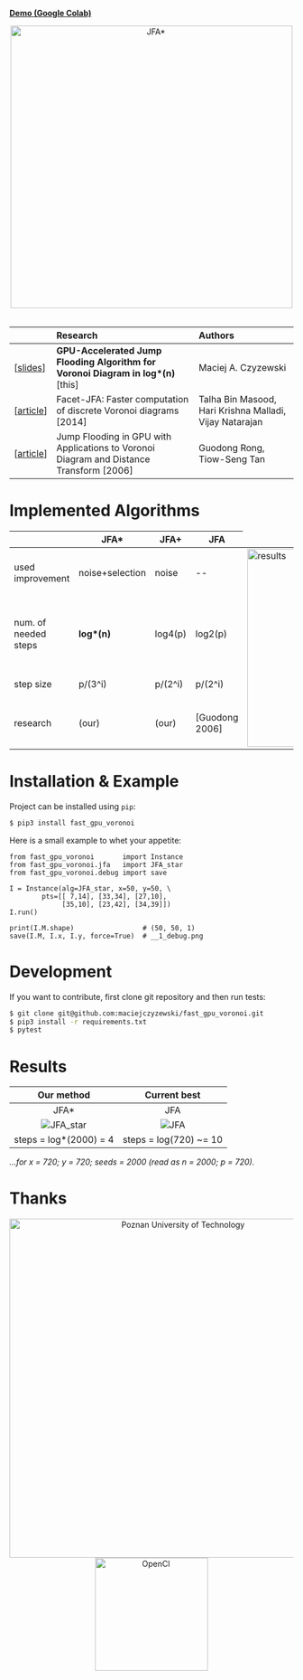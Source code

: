 [**Demo (Google Colab)**](https://colab.research.google.com/drive/1feoho8M_1a4tOpYFDPkqDVJeWHwdhJox?usp=sharing)

<div align="center">
  <img src="docs/figure_jka_star_intro.png" alt="JFA*" width="500px" /><br />
</div>

<br/>

|     | Research | Authors |
|:----|:---------|:--------|
| \[[slides](https://maciejczyzewski.github.io/fast_gpu_voronoi/slides_small.pdf)\] | __GPU-Accelerated Jump Flooding Algorithm for Voronoi Diagram in log*(n)__ [this] | Maciej A. Czyzewski |
| \[[article](https://vgl.csa.iisc.ac.in/pdf/pub/ICVGIP14_Talha.pdf)\] | Facet-JFA: Faster computation of discrete Voronoi diagrams [2014] | Talha Bin Masood, Hari Krishna Malladi, Vijay Natarajan |
| \[[article](http://citeseerx.ist.psu.edu/viewdoc/download?doi=10.1.1.101.8568&rep=rep1&type=pdf)\] | Jump Flooding in GPU with Applications to Voronoi Diagram and Distance Transform [2006] | Guodong Rong, Tiow-Seng Tan |

# Implemented Algorithms

<table>
<thead>
<tr>
<th></th>
<th>JFA*</th>
<th>JFA+</th>
<th>JFA</th>
</tr>
</thead>
<tbody>
<tr>
<td>used improvement</td>
<td>noise+selection</td>
<td>noise</td>
<td>--</td>
<td rowspan="4"><img src="docs/figure_3d.png" alt="results" width="350px" /></td>
</tr>
<tr>
<td>num. of needed steps</td>
<td><strong>log*(n)</strong></td>
<td>log4(p)</td>
<td>log2(p)</td>
</tr>
<tr>
<td>step size</td>
<td>p/(3^i)</td>
<td>p/(2^i)</td>
<td>p/(2^i)</td>
</tr>
<tr>
<td>research</td>
<td>(our)</td>
<td>(our)</td>
<td>[Guodong 2006]</td>
</tr>
</tbody>
</table>

# Installation & Example

Project can be installed using `pip`:

```bash
$ pip3 install fast_gpu_voronoi
```

Here is a small example to whet your appetite:

```python3
from fast_gpu_voronoi       import Instance
from fast_gpu_voronoi.jfa   import JFA_star
from fast_gpu_voronoi.debug import save

I = Instance(alg=JFA_star, x=50, y=50, \
        pts=[[ 7,14], [33,34], [27,10],
             [35,10], [23,42], [34,39]])
I.run()

print(I.M.shape)                 # (50, 50, 1)
save(I.M, I.x, I.y, force=True)  # __1_debug.png
```

# Development

If you want to contribute, first clone git repository and then run tests:

```bash
$ git clone git@github.com:maciejczyzewski/fast_gpu_voronoi.git
$ pip3 install -r requirements.txt
$ pytest
```

# Results

| Our method                      | Current best          |
|:-------------------------------:|:---------------------:|
| JFA\*                           | JFA                   |
| ![JFA_star](docs/jfa_star2.gif) | ![JFA](docs/jfa2.gif) |
| steps = log\*(2000) = 4          | steps = log(720) ~= 10 |

_...for x = 720; y = 720; seeds = 2000 (read as n = 2000; p = 720)._

# Thanks

<div align="center">
  <img src="docs/PP_logo.jpg" alt="Poznan University of Technology" width="600px" /><br />
  <img src="docs/opencl_logo.svg" alt="OpenCl" width="200px" />
</div>
